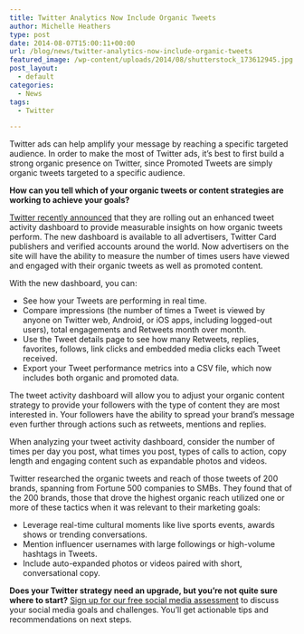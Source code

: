 ```yaml
---
title: Twitter Analytics Now Include Organic Tweets
author: Michelle Heathers
type: post
date: 2014-08-07T15:00:11+00:00
url: /blog/news/twitter-analytics-now-include-organic-tweets
featured_image: /wp-content/uploads/2014/08/shutterstock_173612945.jpg
post_layout:
  - default
categories:
  - News
tags:
  - Twitter

---
```

Twitter ads can help amplify your message by reaching a specific targeted audience. In order to make the most of Twitter ads, it’s best to first build a strong organic presence on Twitter, since Promoted Tweets are simply organic tweets targeted to a specific audience.

**How can you tell which of your organic tweets or content strategies are working to achieve your goals?**

[Twitter recently announced][1] that they are rolling out an enhanced tweet activity dashboard to provide measurable insights on how organic tweets perform. The new dashboard is available to all advertisers, Twitter Card publishers and verified accounts around the world. Now advertisers on the site will have the ability to measure the number of times users have viewed and engaged with their organic tweets as well as promoted content.

With the new dashboard, you can:

  * See how your Tweets are performing in real time.
  * Compare impressions (the number of times a Tweet is viewed by anyone on Twitter web, Android, or iOS apps, including logged-out users), total engagements and Retweets month over month.
  * Use the Tweet details page to see how many Retweets, replies, favorites, follows, link clicks and embedded media clicks each Tweet received.
  * Export your Tweet performance metrics into a CSV file, which now includes both organic and promoted data.

The tweet activity dashboard will allow you to adjust your organic content strategy to provide your followers with the type of content they are most interested in. Your followers have the ability to spread your brand’s message even further through actions such as retweets, mentions and replies.

When analyzing your tweet activity dashboard, consider the number of times per day you post, what times you post, types of calls to action, copy length and engaging content such as expandable photos and videos.

Twitter researched the organic tweets and reach of those tweets of 200 brands, spanning from Fortune 500 companies to SMBs. They found that of the 200 brands, those that drove the highest organic reach utilized one or more of these tactics when it was relevant to their marketing goals:

  * Leverage real-time cultural moments like live sports events, awards shows or trending conversations.
  * Mention influencer usernames with large followings or high-volume hashtags in Tweets.
  * Include auto-expanded photos or videos paired with short, conversational copy.

**Does your Twitter strategy need an upgrade, but you’re not quite sure where to start?** [Sign up for our free social media assessment][2] to discuss your social media goals and challenges. You’ll get actionable tips and recommendations on next steps.

 [1]: https://blog.twitter.com/2014/introducing-organic-tweet-analytics
 [2]: http://localhost/brandglue/old-website/free-assessment